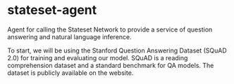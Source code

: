 # stateset-agent

Agent for calling the Stateset Network to provide a service of question answering and natural language inference.

To start, we will be using the Stanford Question Answering Dataset (SQuAD 2.0) for training and evaluating our model. SQuAD is a reading comprehension dataset and a standard benchmark for QA models. The dataset is publicly available on the website.
